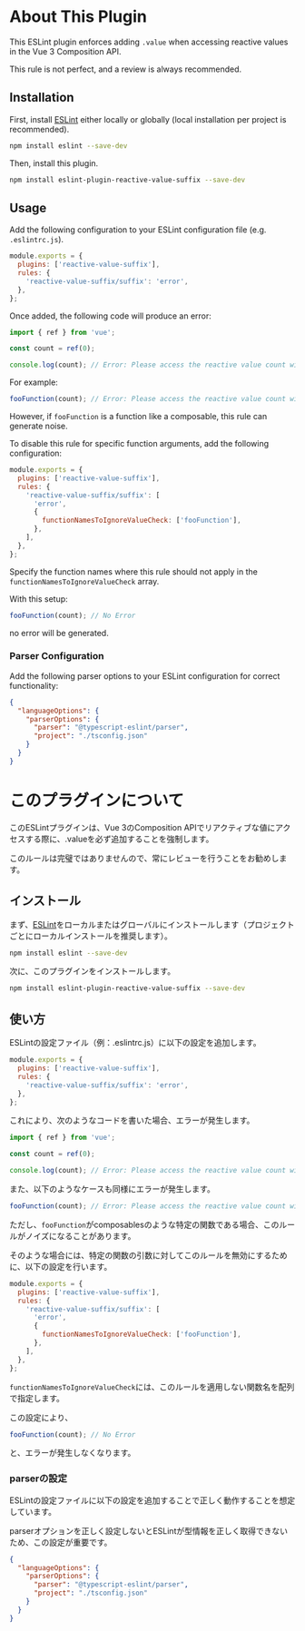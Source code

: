 # About This Plugin

This ESLint plugin enforces adding `.value` when accessing reactive values in the Vue 3 Composition API.

This rule is not perfect, and a review is always recommended.

## Installation

First, install [ESLint](https://eslint.org/) either locally or globally (local installation per project is recommended).

```bash
npm install eslint --save-dev
```

Then, install this plugin.

```bash
npm install eslint-plugin-reactive-value-suffix --save-dev
```

## Usage

Add the following configuration to your ESLint configuration file (e.g. `.eslintrc.js`).

```js
module.exports = {
  plugins: ['reactive-value-suffix'],
  rules: {
    'reactive-value-suffix/suffix': 'error',
  },
};
```

Once added, the following code will produce an error:

```js
import { ref } from 'vue';

const count = ref(0);

console.log(count); // Error: Please access the reactive value count with count.value
```

For example:

```js
fooFunction(count); // Error: Please access the reactive value count with count.value
```

However, if `fooFunction` is a function like a composable, this rule can generate noise.

To disable this rule for specific function arguments, add the following configuration:

```js
module.exports = {
  plugins: ['reactive-value-suffix'],
  rules: {
    'reactive-value-suffix/suffix': [
      'error',
      {
        functionNamesToIgnoreValueCheck: ['fooFunction'],
      },
    ],
  },
};
```

Specify the function names where this rule should not apply in the `functionNamesToIgnoreValueCheck` array.

With this setup:

```js
fooFunction(count); // No Error
```

no error will be generated.

### Parser Configuration

Add the following parser options to your ESLint configuration for correct functionality:

```json
{
  "languageOptions": {
    "parserOptions": {
      "parser": "@typescript-eslint/parser",
      "project": "./tsconfig.json"
    }
  }
}
```

# このプラグインについて

このESLintプラグインは、Vue 3のComposition APIでリアクティブな値にアクセスする際に、.valueを必ず追加することを強制します。

このルールは完璧ではありませんので、常にレビューを行うことをお勧めします。

## インストール

まず、[ESLint](https://eslint.org/)をローカルまたはグローバルにインストールします（プロジェクトごとにローカルインストールを推奨します）。

```bash
npm install eslint --save-dev
```

次に、このプラグインをインストールします。

```bash
npm install eslint-plugin-reactive-value-suffix --save-dev
```

## 使い方

ESLintの設定ファイル（例：.eslintrc.js）に以下の設定を追加します。

```js
module.exports = {
  plugins: ['reactive-value-suffix'],
  rules: {
    'reactive-value-suffix/suffix': 'error',
  },
};
```

これにより、次のようなコードを書いた場合、エラーが発生します。

```js
import { ref } from 'vue';

const count = ref(0);

console.log(count); // Error: Please access the reactive value count with count.value
```

また、以下のようなケースも同様にエラーが発生します。

```js
fooFunction(count); // Error: Please access the reactive value count with count.value
```

ただし、`fooFunction`がcomposablesのような特定の関数である場合、このルールがノイズになることがあります。

そのような場合には、特定の関数の引数に対してこのルールを無効にするために、以下の設定を行います。

```js
module.exports = {
  plugins: ['reactive-value-suffix'],
  rules: {
    'reactive-value-suffix/suffix': [
      'error',
      {
        functionNamesToIgnoreValueCheck: ['fooFunction'],
      },
    ],
  },
};
```

`functionNamesToIgnoreValueCheck`には、このルールを適用しない関数名を配列で指定します。

この設定により、

```js
fooFunction(count); // No Error
```

と、エラーが発生しなくなります。

### parserの設定

ESLintの設定ファイルに以下の設定を追加することで正しく動作することを想定しています。

parserオプションを正しく設定しないとESLintが型情報を正しく取得できないため、この設定が重要です。

```json
{
  "languageOptions": {
    "parserOptions": {
      "parser": "@typescript-eslint/parser",
      "project": "./tsconfig.json"
    }
  }
}
```
